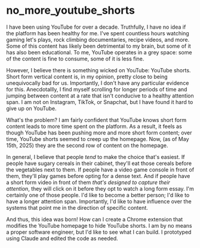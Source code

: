 # no_more_youtube_shorts

I have been using YouTube for over a decade. Truthfully, I have no idea if the platform has been healthy for me. I've spent countless hours watching gaming let's plays, rock climbing documentaries, recipe videos, and more. Some of this content has likely been detrimental to my brain, but some of it has also been educational. To me, YouTube operates in a grey space: some of the content is fine to consume, some of it is less fine.

However, I believe there is something wicked on YouTube: YouTube shorts. Short form vertical content is, in my opinion, pretty close to being unequivocally bad for us. Importantly, I don't have any particular evidence for this. Anecdotallly, I find myself scrolling for longer periods of time and jumping between content at a rate that isn't conducive to a healthy attention span. I am not on Instagram, TikTok, or Snapchat, but I have found it hard to give up on YouTube.

What's the problem? I am fairly confident that YouTube knows short form content leads to more time spent on the platform. As a result, it feels as though YouTube has been pushing more and more short form content; over time, YouTube shorts seemed to creep up the homepage. Now, (as of May 15th, 2025) they are the second row of content on the homepage.

In general, I believe that people *tend* to make the choice that's easiest. If people have sugary cereals in their cabinet, they'll eat those cereals before the vegetables next to them. If people have a video game console in front of them, they'll play games before opting for a dense text. And if people have a short form video in front of them *that's designed to capture their attention*, they will click on it before they opt to watch a long form essay. I'm certainly one of those people. I'd like to become a better person; I'd like to have a longer attention span. Importantly, I'd like to have influence over the systems that point me in the direction of specific content.

And thus, this idea was born! How can I create a Chrome extension that modifies the YouTube homepage to hide YouTube shorts. I am by no means a proper software engineer, but I'd like to see what I can build. I prototyped using Claude and edited the code as needed.
